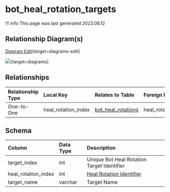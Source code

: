 # bot_heal_rotation_targets

!!! info
	This page was last generated 2023.06.12

## Relationship Diagram(s)

[Diagram Edit](https://mermaid.live/edit#eyJjb2RlIjoiZXJEaWFncmFtXG4gICAgYm90X2hlYWxfcm90YXRpb25fdGFyZ2V0cyB7XG4gICAgICAgIGludHVuc2lnbmVkIGhlYWxfcm90YXRpb25faW5kZXhcbiAgICB9XG4gICAgYm90X2hlYWxfcm90YXRpb25zIHtcbiAgICAgICAgaW50dW5zaWduZWQgaGVhbF9yb3RhdGlvbl9pbmRleFxuICAgICAgICBpbnR1bnNpZ25lZCBib3RfaWRcbiAgICB9XG4gICAgYm90X2hlYWxfcm90YXRpb25fdGFyZ2V0cyB8fC0tb3sgYm90X2hlYWxfcm90YXRpb25zIDogXCJPbmUtdG8tT25lXCJcblxuIiwibWVybWFpZCI6eyJ0aGVtZSI6ImRlZmF1bHQifSwidXBkYXRlRWRpdG9yIjp0cnVlLCJhdXRvU3luYyI6dHJ1ZSwidXBkYXRlRGlhZ3JhbSI6dHJ1ZX0=){target=diagrams-edit}

[![](https://mermaid.ink/img/eyJjb2RlIjoiZXJEaWFncmFtXG4gICAgYm90X2hlYWxfcm90YXRpb25fdGFyZ2V0cyB7XG4gICAgICAgIGludHVuc2lnbmVkIGhlYWxfcm90YXRpb25faW5kZXhcbiAgICB9XG4gICAgYm90X2hlYWxfcm90YXRpb25zIHtcbiAgICAgICAgaW50dW5zaWduZWQgaGVhbF9yb3RhdGlvbl9pbmRleFxuICAgICAgICBpbnR1bnNpZ25lZCBib3RfaWRcbiAgICB9XG4gICAgYm90X2hlYWxfcm90YXRpb25fdGFyZ2V0cyB8fC0tb3sgYm90X2hlYWxfcm90YXRpb25zIDogXCJPbmUtdG8tT25lXCJcblxuIiwibWVybWFpZCI6eyJ0aGVtZSI6ImRlZmF1bHQifSwidXBkYXRlRWRpdG9yIjp0cnVlLCJhdXRvU3luYyI6dHJ1ZSwidXBkYXRlRGlhZ3JhbSI6dHJ1ZX0=)](https://mermaid.ink/img/eyJjb2RlIjoiZXJEaWFncmFtXG4gICAgYm90X2hlYWxfcm90YXRpb25fdGFyZ2V0cyB7XG4gICAgICAgIGludHVuc2lnbmVkIGhlYWxfcm90YXRpb25faW5kZXhcbiAgICB9XG4gICAgYm90X2hlYWxfcm90YXRpb25zIHtcbiAgICAgICAgaW50dW5zaWduZWQgaGVhbF9yb3RhdGlvbl9pbmRleFxuICAgICAgICBpbnR1bnNpZ25lZCBib3RfaWRcbiAgICB9XG4gICAgYm90X2hlYWxfcm90YXRpb25fdGFyZ2V0cyB8fC0tb3sgYm90X2hlYWxfcm90YXRpb25zIDogXCJPbmUtdG8tT25lXCJcblxuIiwibWVybWFpZCI6eyJ0aGVtZSI6ImRlZmF1bHQifSwidXBkYXRlRWRpdG9yIjp0cnVlLCJhdXRvU3luYyI6dHJ1ZSwidXBkYXRlRGlhZ3JhbSI6dHJ1ZX0=){target=diagrams}


## Relationships

| Relationship Type | Local Key | Relates to Table | Foreign Key |
| :--- | :--- | :--- | :--- |
| One-to-One | heal_rotation_index | [bot_heal_rotations](../../schema/bots/bot_heal_rotations.md) | heal_rotation_index |


## Schema

| Column | Data Type | Description |
| :--- | :--- | :--- |
| target_index | int | Unique Bot Heal Rotation Target Identifier |
| heal_rotation_index | int | [Heal Rotation Identifier](bot_heal_rotations.md) |
| target_name | varchar | Target Name |

